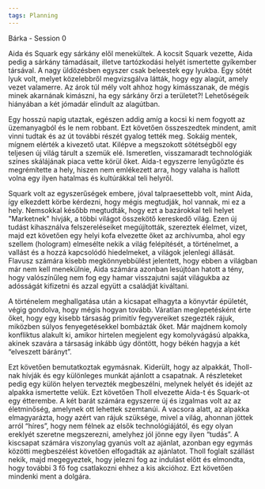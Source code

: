 ```yaml
---
tags: Planning
---
```

Bárka - Session 0  

Aida és Squark egy sárkány elől menekültek. A kocsit Squark vezette, Aida pedig a sárkány támadásait, illetve tartózkodási helyét ismertette gyíkember társával. A nagy üldözésben egyszer csak beleestek egy lyukba. Egy sötét lyuk volt, melyet közelebbről megvizsgálva látták, hogy egy alagút, amely vezet valamerre. Az árok túl mély volt ahhoz hogy kimásszanak, de mégis minek akarnának kimászni, ha egy sárkány őrzi a területet?! Lehetőségeik hiányában a két jómadár elindult az alagútban.  

Egy hosszú napig utaztak, egészen addig amíg a kocsi ki nem fogyott az üzemanyagból és le nem robbant. Ezt követően összeszedtek mindent, amit vinni tudtak és az út további részét gyalog tették meg. Sokáig mentek, mígnem elérték a kivezető utat. Kilépve a megszokott sötétségből egy teljesen új világ tárult a szemük elé. Ismeretlen, visszamaradt technológiák színes skálájának piaca vette körül őket. Aida-t egyszerre lenyűgözte és megrémítette a hely, hiszen nem emlékezett arra, hogy valaha is hallott volna egy ilyen hatalmas és kultúrákkal teli helyről.  

Squark volt az egyszerűségek embere, jóval talpraesettebb volt, mint Aida, így elkezdett körbe kérdezni, hogy mégis megtudják, hol vannak, mi ez a hely. Nemsokkal később megtudták, hogy ezt a bazárokkal teli helyet "Marketnek" hívják, a többi világot összekötő kereskedő világ. Ezen új tudást kihasználva felszereléseiket megújították, szereztek élelmet, vizet, majd ezt követően egy helyi kofa elvezette őket az archívumba, ahol egy szellem (hologram) elmesélte nekik a világ felépítését, a történelmet, a vallást és a hozzá kapcsolódó hiedelmeket, a világok jelenlegi állását. Flavusz számára kisebb megkönnyebbülést jelentett, hogy ebben a világban már nem kell menekülnie, Aida számára azonban lesújtóan hatott a tény, hogy valószínűleg nem fog egy hamar visszajutni saját világukba az adósságát kifizetni és azzal együtt a családját kiváltani. 

A történelem meghallgatása után a kicsapat elhagyta a könyvtár épületét, végig gondolva, hogy mégis hogyan tovább. Váratlan meglepetésként érte őket, hogy egy kisebb társaság primitív fegyvereiket szegezték rájuk, miközben súlyos fenyegetésekkel bombázták őket. Már majdnem komoly konfliktus alakult ki, amikor hirtelen megjelent egy komolyvágású alpakka, akinek szavára a társaság inkább úgy döntött, hogy békén hagyja a két “elveszett bárányt”. 

Ezt követően bemutatkoztak egymásnak. Kiderült, hogy az alpakkát, Tholl-nak hívják és egy különleges munkát ajánlott a csapatnak. A részleteket pedig egy külön helyen tervezték megbeszélni, melynek helyét és idejét az alpakka ismertette velük. Ezt követően Tholl elvezette Aida-t és Squark-ot egy étterembe. A két barát számára egyszerre új és izgalmas volt az az életminőség, amelynek ott lehettek szemtanúi. A vacsora alatt, az alpakka elmagyarázta, hogy azért van rájuk szüksége, mivel a világ, ahonnan jöttek arról “híres”, hogy nem félnek az elsők technológiájától, és egy olyan ereklyét szeretne megszerezni, amelyhez jól jönne egy ilyen “tudás”. A kiscsapat számára viszonylag gyanús volt az ajánlat, azonban egy egymás közötti megbeszélést követően elfogadták az ajánlatot. Tholl foglalt szállást nekik, majd megegyeztek, hogy jelezni fog az indulást előtt és elmondta, hogy további 3 fő fog csatlakozni ehhez a kis akcióhoz. Ezt követően mindenki ment a dolgára. 
